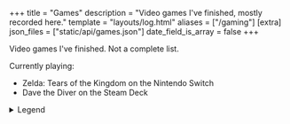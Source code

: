 +++
title = "Games"
description = "Video games I've finished, mostly recorded here."
template = "layouts/log.html"
aliases = ["/gaming"]
[extra]
json_files = ["static/api/games.json"]
date_field_is_array = false
+++

Video games I've finished. Not a complete list.

Currently playing:

- Zelda: Tears of the Kingdom on the Nintendo Switch
- Dave the Diver on the Steam Deck

<details>
  <summary>Legend</summary>

  <dl class="review__rating">
    <dt aria-label="1 out of 5 stars">★☆☆☆☆</dt>
    <dd>Awful.</dd>
    <dt aria-label="2 out of 5 stars">★★☆☆☆</dt>
    <dd>Waste of time</dd>
    <dt aria-label="3 out of 5 stars">★★★☆☆</dt>
    <dd>Fine, could've managed without it</dd>
    <dt aria-label="4 out of 5 stars">★★★★☆</dt>
    <dd>Definitely worth a playthrough</dd>
    <dt aria-label="5 out of 5 stars">★★★★★</dt>
    <dd>Must play!</dd>
  </dl>
</details>
